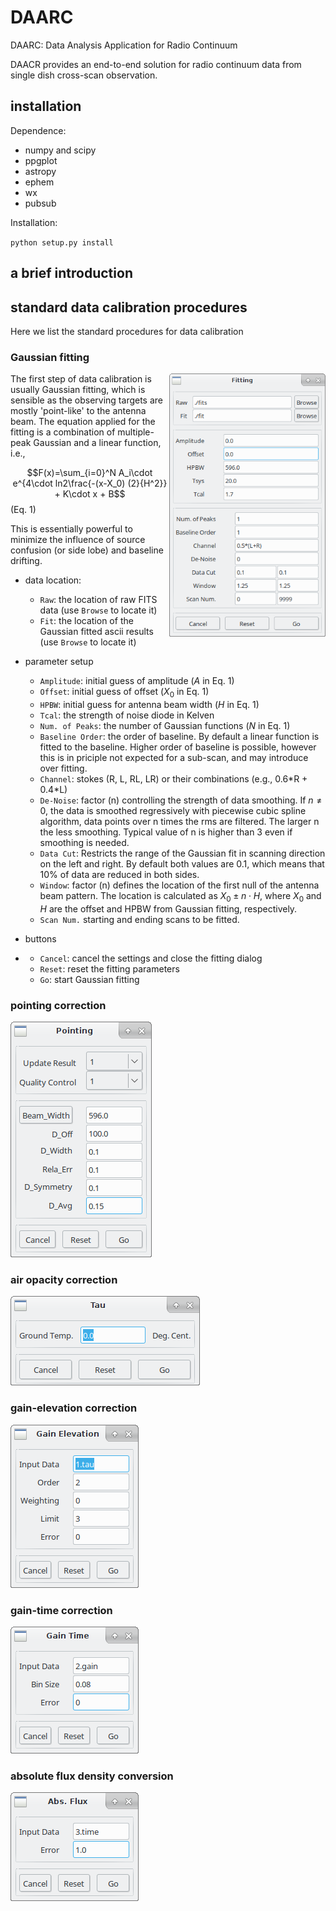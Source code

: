

# DAARC

DAARC: Data Analysis Application for Radio Continuum

DAACR provides an end-to-end solution for radio continuum data from single dish cross-scan observation.



## installation

Dependence:

- numpy and scipy
- ppgplot
- astropy
- ephem
- wx
- pubsub



Installation:

`python setup.py install`



## a brief introduction







## standard data calibration procedures

Here we list the standard procedures for data calibration

### Gaussian fitting

<img align="right" width="250" src="demo/dialog_fitting.png"> The first step of data calibration is usually Gaussian fitting, which is sensible as the observing targets are mostly 'point-like' to the antenna beam. The equation applied for the fitting is a combination of multiple-peak Gaussian and a linear function, i.e.,

$$F(x)=\sum_{i=0}^N A_i\cdot e^{4\cdot ln2\frac{-(x-X_0) (2}{H^2}} + K\cdot x + B$$         (Eq. 1)

This is essentially powerful to minimize the influence of source confusion (or side lobe) and baseline drifting. 

- data location:
  - `Raw`: the location of raw FITS data (use `Browse` to locate it)
  - `Fit`: the location of the Gaussian fitted ascii results (use `Browse` to locate it)

- parameter setup
  - `Amplitude`: initial guess of amplitude ($A$ in Eq. 1)
  - `Offset`: initial guess of offset ($X_0$ in Eq. 1)
  - `HPBW`: initial guess for antenna beam width ($H$ in Eq. 1)
  - `Tcal`: the strength of noise diode in Kelven
  - `Num. of Peaks`: the number of Gaussian functions ($N$ in Eq. 1)
  - `Baseline Order`: the order of baseline. By default a linear function is fitted to the baseline. Higher order of baseline is possible, however this is in priciple not expected for a sub-scan, and may introduce over fitting.
  - `Channel`: stokes (R, L, RL, LR) or their combinations (e.g., 0.6\*R + 0.4\*L)
  - `De-Noise`: factor (n) controlling the strength of data smoothing. If $n\neq 0$, the data is smoothed regressively with  piecewise cubic spline algorithm, data points over n times the rms are filtered. The larger n the less smoothing. Typical value of n is higher than 3 even if smoothing is needed.
  - `Data Cut`: Restricts the range of the Gaussian fit in scanning direction on the left and right. By default both values are 0.1, which means that 10% of data are reduced in both sides.
  - `Window`: factor (n) defines the location of the first null of the antenna beam pattern. The location is calculated as $X_0 \pm n\cdot H$, where $X_0$ and $H$ are the offset and HPBW from Gaussian fitting, respectively.
  - `Scan Num.` starting and ending scans to be fitted.

- buttons

- - `Cancel`: cancel the settings and close the fitting dialog
  - `Reset`: reset the fitting parameters
  - `Go`: start Gaussian fitting

  

### pointing correction

![dialog_pointing](demo/dialog_pointing.png)



### air opacity correction

![dialog_tau](demo/dialog_tau.png)



### gain-elevation correction

![dialog_gain](demo/dialog_gain.png)



### gain-time correction

![dialog_time](demo/dialog_time.png)





### absolute flux density conversion

![dialog_flux](demo/dialog_flux.png)

